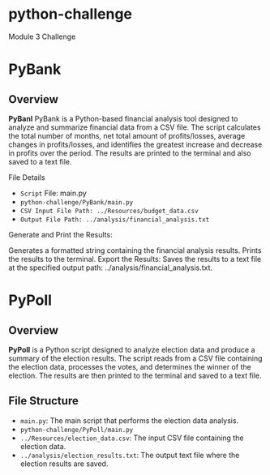 # python-challenge
 Module 3 Challenge

# PyBank
## Overview 
**PyBanl**
PyBank is a Python-based financial analysis tool designed to analyze and summarize financial data from a CSV file. The script calculates the total number of months, net total amount of profits/losses, average changes in profits/losses, and identifies the greatest increase and decrease in profits over the period. The results are printed to the terminal and also saved to a text file.

File Details
- `Script` File: main.py
- `python-challenge/PyBank/main.py`
- `CSV Input File Path: ../Resources/budget_data.csv`
- `Output File Path: ../analysis/financial_analysis.txt`

Generate and Print the Results:

Generates a formatted string containing the financial analysis results.
Prints the results to the terminal.
Export the Results: Saves the results to a text file at the specified output path: ../analysis/financial_analysis.txt.

# PyPoll

## Overview

**PyPoll** is a Python script designed to analyze election data and produce a summary of the election results. The script reads from a CSV file containing the election data, processes the votes, and determines the winner of the election. The results are then printed to the terminal and saved to a text file.

## File Structure
- `main.py`: The main script that performs the election data analysis.
- `python-challenge/PyPoll/main.py`
- `../Resources/election_data.csv`: The input CSV file containing the election data.
- `../analysis/election_results.txt`: The output text file where the election results are saved.
